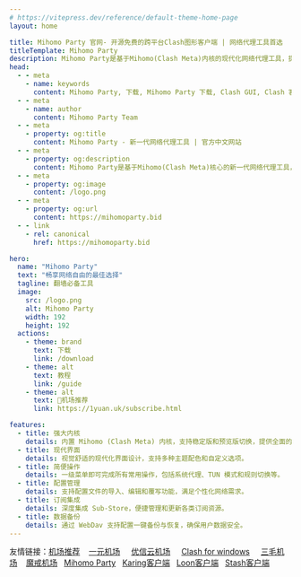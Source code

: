 ```yaml
---
# https://vitepress.dev/reference/default-theme-home-page
layout: home

title: Mihomo Party 官网- 开源免费的跨平台Clash图形客户端 | 网络代理工具首选
titleTemplate: Mihomo Party
description: Mihomo Party是基于Mihomo(Clash Meta)内核的现代化网络代理工具，提供强大内核、简洁界面和便捷操作。支持Windows、macOS和Linux，具备TUN模式、配置管理、订阅集成和数据备份等功能，是您畅享网络自由的理想选择。
head:
  - - meta
    - name: keywords
      content: Mihomo Party, 下载, Mihomo Party 下载, Clash GUI, Clash 客户端, 开源, 免费, 跨平台, Windows, macOS, Linux, 代理工具, Proxy GUI, Clash Meta, Tauri, 网络代理
  - - meta
    - name: author
      content: Mihomo Party Team
  - - meta
    - property: og:title
      content: Mihomo Party - 新一代网络代理工具 | 官方中文网站
  - - meta
    - property: og:description
      content: Mihomo Party是基于Mihomo(Clash Meta)核心的新一代网络代理工具，界面简洁清晰，功能强大，支持Windows、macOS和Linux等所有主要桌面操作系统。
  - - meta
    - property: og:image
      content: /logo.png
  - - meta
    - property: og:url
      content: https://mihomoparty.bid
  - - link
    - rel: canonical
      href: https://mihomoparty.bid

hero:
  name: "Mihomo Party"
  text: "畅享网络自由的最佳选择"
  tagline: 翻墙必备工具
  image:
    src: /logo.png
    alt: Mihomo Party
    width: 192
    height: 192
  actions:
    - theme: brand
      text: 下载
      link: /download
    - theme: alt
      text: 教程
      link: /guide
    - theme: alt
      text: 🎉机场推荐
      link: https://1yuan.uk/subscribe.html

features:
  - title: 强大内核
    details: 内置 Mihomo (Clash Meta) 内核，支持稳定版和预览版切换，提供全面的代理功能。
  - title: 现代界面
    details: 视觉舒适的现代化界面设计，支持多种主题配色和自定义选项。
  - title: 简便操作
    details: 一级菜单即可完成所有常用操作，包括系统代理、TUN 模式和规则切换等。
  - title: 配置管理
    details: 支持配置文件的导入、编辑和覆写功能，满足个性化网络需求。
  - title: 订阅集成
    details: 深度集成 Sub-Store，便捷管理和更新各类订阅资源。
  - title: 数据备份
    details: 通过 WebDav 支持配置一键备份与恢复，确保用户数据安全。
---
```


友情链接：<a href="https://jichangtuijian.uk" target="_blank">机场推荐</a> &nbsp; &nbsp;<a href="https://www.yiyuanvpn.org" target="_blank">一元机场</a> &nbsp; &nbsp;   <a href="https://优信云.site" target="_blank">优信云机场</a> &nbsp; &nbsp;   <a href="https://www.clashcn.org" target="_blank">Clash for windows</a> &nbsp; &nbsp; <a href="https://3mao.bid" target="_blank">三毛机场</a> &nbsp; &nbsp;<a href="https://mojie.uk" target="_blank">魔戒机场</a>&nbsp; &nbsp;<a href="https://mihomoparty.bid" target="_blank">Mihomo Party</a>&nbsp; &nbsp;<a href="https://karing.uk" target="_blank">Karing客户端</a>&nbsp; &nbsp;<a href="https://nsloon.uk" target="_blank">Loon客户端</a>&nbsp; &nbsp;<a href="https://stashapp.uk" target="_blank">Stash客户端</a>

<style>
:root {
  --vp-home-hero-name-color: transparent;
  --vp-home-hero-name-background: -webkit-linear-gradient(120deg, #bd34fe 30%, #41d1ff);

  --vp-home-hero-image-background-image: linear-gradient(-45deg, #bd34fe 50%, #47caff 50%);
  --vp-home-hero-image-filter: blur(44px);
}

@media (min-width: 640px) {
  :root {
    --vp-home-hero-image-filter: blur(56px);
  }
}

@media (min-width: 960px) {
  :root {
    --vp-home-hero-image-filter: blur(68px);
  }
}
</style>

<Confetti />